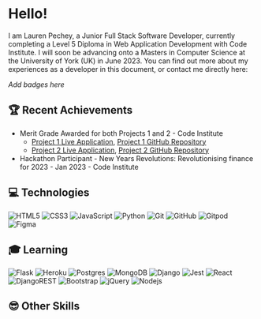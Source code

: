 # Hello!

I am Lauren Pechey, a Junior Full Stack Software Developer, currently completing a Level 5 Diploma in Web Application Development with Code Institute. I will soon be advancing onto a Masters in Computer Science at the University of York (UK) in June 2023. You can find out more about my experiences as a developer in this document, or contact me directly here:

*Add badges here*

## 🏆 Recent Achievements
* Merit Grade Awarded for both Projects 1 and 2 - Code Institute 
  * [Project 1 Live Application](https://pecheylauren02.github.io/my-safari/index.html), [Project 1 GitHub Repository](https://github.com/pecheylauren02/my-safari)
  * [Project 2 Live Application](https://pecheylauren02.github.io/mp2-supervillain-personality-quiz/index.html), [Project 2 GitHub Repository](https://github.com/pecheylauren02/mp2-supervillain-personality-quiz)
* Hackathon Participant - New Years Revolutions: Revolutionising finance for 2023 - Jan 2023 - Code Institute

## 💻 Technologies

![HTML5](https://img.shields.io/badge/-HTML5-E34F26?style=flat-square&logo=html5&logoColor=white)
![CSS3](https://img.shields.io/badge/-CSS3-1572B6?style=flat-square&logo=css3)
![JavaScript](https://img.shields.io/badge/-JavaScript-black?style=flat-square&logo=javascript)
![Python](https://img.shields.io/badge/-Python-black?style=flat-square&logo=Python)
![Git](https://img.shields.io/badge/-Git-black?style=flat-square&logo=git)
![GitHub](https://img.shields.io/badge/-GitHub-181717?style=flat-square&logo=github)
![Gitpod](https://img.shields.io/badge/-Gitpod-f06611.svg?style=flat-square&logo=gitpod&logoColor=white)
![Figma](https://img.shields.io/badge/figma-%23F24E1E.svg?style=flat-square&logo=figma&logoColor=white)

## 🎓 Learning

![Flask](https://img.shields.io/badge/flask-%23000.svg?style=flat-square&logo=flask&logoColor=white)
![Heroku](https://img.shields.io/badge/heroku-%23430098.svg?style=flat-square&logo=heroku&logoColor=white)
![Postgres](https://img.shields.io/badge/postgres-%23316192.svg?style=flat-square&logo=postgresql&logoColor=white)
![MongoDB](https://img.shields.io/badge/MongoDB-%234ea94b.svg?style=flat-square&logo=mongodb&logoColor=white)
![Django](https://img.shields.io/badge/django-%23092E20.svg?style=flat-square&logo=django&logoColor=white)
![Jest](https://img.shields.io/badge/-jest-%23C21325?style=flat-square&logo=jest&logoColor=white)
![React](https://img.shields.io/badge/-React-black?style=flat-square&logo=react)
![DjangoREST](https://img.shields.io/badge/DJANGO-REST-ff1709?style=flat-square&logo=django&logoColor=white&color=ff1709&labelColor=gray)
![Bootstrap](https://img.shields.io/badge/-Bootstrap-563D7C?style=flat-square&logo=bootstrap)
![jQuery](https://img.shields.io/badge/jquery-%230769AD.svg?style=flat-square&logo=jquery&logoColor=white)
![Nodejs](https://img.shields.io/badge/-Nodejs-black?style=flat-square&logo=Node.js)

## 😎 Other Skills


